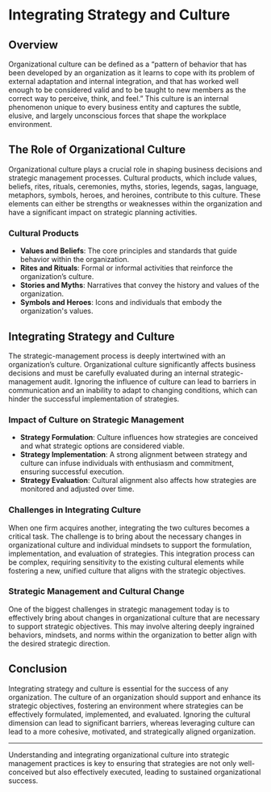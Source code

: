 # Integrating Strategy and Culture

## Overview

Organizational culture can be defined as a “pattern of behavior that has been developed by an organization as it learns to cope with its problem of external adaptation and internal integration, and that has worked well enough to be considered valid and to be taught to new members as the correct way to perceive, think, and feel.” This culture is an internal phenomenon unique to every business entity and captures the subtle, elusive, and largely unconscious forces that shape the workplace environment.

## The Role of Organizational Culture

Organizational culture plays a crucial role in shaping business decisions and strategic management processes. Cultural products, which include values, beliefs, rites, rituals, ceremonies, myths, stories, legends, sagas, language, metaphors, symbols, heroes, and heroines, contribute to this culture. These elements can either be strengths or weaknesses within the organization and have a significant impact on strategic planning activities.

### Cultural Products

- **Values and Beliefs**: The core principles and standards that guide behavior within the organization.
- **Rites and Rituals**: Formal or informal activities that reinforce the organization’s culture.
- **Stories and Myths**: Narratives that convey the history and values of the organization.
- **Symbols and Heroes**: Icons and individuals that embody the organization's values.

## Integrating Strategy and Culture

The strategic-management process is deeply intertwined with an organization’s culture. Organizational culture significantly affects business decisions and must be carefully evaluated during an internal strategic-management audit. Ignoring the influence of culture can lead to barriers in communication and an inability to adapt to changing conditions, which can hinder the successful implementation of strategies.

### Impact of Culture on Strategic Management

- **Strategy Formulation**: Culture influences how strategies are conceived and what strategic options are considered viable.
- **Strategy Implementation**: A strong alignment between strategy and culture can infuse individuals with enthusiasm and commitment, ensuring successful execution.
- **Strategy Evaluation**: Cultural alignment also affects how strategies are monitored and adjusted over time.

### Challenges in Integrating Culture

When one firm acquires another, integrating the two cultures becomes a critical task. The challenge is to bring about the necessary changes in organizational culture and individual mindsets to support the formulation, implementation, and evaluation of strategies. This integration process can be complex, requiring sensitivity to the existing cultural elements while fostering a new, unified culture that aligns with the strategic objectives.

### Strategic Management and Cultural Change

One of the biggest challenges in strategic management today is to effectively bring about changes in organizational culture that are necessary to support strategic objectives. This may involve altering deeply ingrained behaviors, mindsets, and norms within the organization to better align with the desired strategic direction.

## Conclusion

Integrating strategy and culture is essential for the success of any organization. The culture of an organization should support and enhance its strategic objectives, fostering an environment where strategies can be effectively formulated, implemented, and evaluated. Ignoring the cultural dimension can lead to significant barriers, whereas leveraging culture can lead to a more cohesive, motivated, and strategically aligned organization.

---

Understanding and integrating organizational culture into strategic management practices is key to ensuring that strategies are not only well-conceived but also effectively executed, leading to sustained organizational success.
